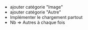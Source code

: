 - ajouter catégorie "Image"
- ajouter catégorie "Autre"
- Implémenter le chargement partout
- Nb => Autres à chaque fois